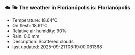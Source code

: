 ### ☁️ 🌤️  The weather in Florianópolis is: Florianópolis

- Temperature: 18.64°C
- On flesh: 18.91°C
- Relative air humidity: 90%
- Rain: 0.0 mm
- Description: Scattered clouds
- last updated: 2025-09-21T08:19:00.061368
